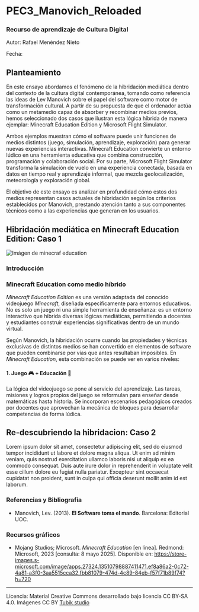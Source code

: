 # PEC3_Manovich_Reloaded

### Recurso de aprendizaje de Cultura Digital 


Autor: Rafael Menéndez Nieto


Fecha: 


## Planteamiento


En este ensayo abordamos el fenómeno de la hibridación mediática dentro del contexto de la cultura digital contemporánea, tomando como referencia las ideas de Lev Manovich sobre el papel del software como motor de transformación cultural. A partir de su propuesta de que el ordenador actúa como un metamedio capaz de absorber y recombinar medios previos, hemos seleccionado dos casos que ilustran esta lógica híbrida de manera ejemplar: Minecraft Education Edition y Microsoft Flight Simulator.

Ambos ejemplos muestran cómo el software puede unir funciones de medios distintos (juego, simulación, aprendizaje, exploración) para generar nuevas experiencias interactivas. Minecraft Education convierte un entorno lúdico en una herramienta educativa que combina construcción, programación y colaboración social. Por su parte, Microsoft Flight Simulator transforma la simulación de vuelo en una experiencia conectada, basada en datos en tiempo real y aprendizaje informal, que mezcla geolocalización, meteorología y exploración global.

El objetivo de este ensayo es analizar en profundidad cómo estos dos medios representan casos actuales de hibridación según los criterios establecidos por Manovich, prestando atención tanto a sus componentes técnicos como a las experiencias que generan en los usuarios.


## Hibridación mediática en Minecraft Education Edition: Caso 1

![Imágen de minecraf education](https://store-images.s-microsoft.com/image/apps.27324.13510798887411471.ef8a86a2-0c72-4a81-a3f0-3aa5515cca32.fbb81079-474d-4c89-84eb-f57f71b89f74?h=720)

### Introducción


### Minecraft Education como medio híbrido

_Minecraft Education Edition_ es una versión adaptada del conocido videojuego _Minecraft_, diseñada específicamente para entornos educativos. No es solo un juego ni una simple herramienta de enseñanza: es un entorno interactivo que hibrida diversas lógicas mediáticas, permitiendo a docentes y estudiantes construir experiencias significativas dentro de un mundo virtual.

Según Manovich, la hibridación ocurre cuando las propiedades y técnicas exclusivas de distintos medios se han convertido en elementos de software que pueden combinarse por vías que antes resultaban imposibles. En _Minecraft Education_, esta combinación se puede ver en varios niveles:

#### 1. Juego :video_game: + Educación :book:

La lógica del videojuego se pone al servicio del aprendizaje. Las tareas, misiones y logros propios del juego se reformulan para enseñar desde matemáticas hasta historia. Se incorporan escenarios pedagógicos creados por docentes que aprovechan la mecánica de bloques para desarrollar competencias de forma lúdica.



## Re-descubriendo la hibridacion: Caso 2

Lorem ipsum dolor sit amet, consectetur adipiscing elit, sed do eiusmod tempor incididunt ut labore et dolore magna aliqua. Ut enim ad minim veniam, quis nostrud exercitation ullamco laboris nisi ut aliquip ex ea commodo consequat. Duis aute irure dolor in reprehenderit in voluptate velit esse cillum dolore eu fugiat nulla pariatur. Excepteur sint occaecat cupidatat non proident, sunt in culpa qui officia deserunt mollit anim id est laborum.


### Referencias y Bibliografía

* Manovich, Lev. (2013). **El Software toma el mando**. Barcelona: Editorial UOC. 

### Recursos gráficos
* Mojang Studios; Microsoft. _Minecraft Education_ [en línea]. Redmond: Microsoft, 2023 [consulta: 8 mayo 2025]. Disponible en: https://store-images.s-microsoft.com/image/apps.27324.13510798887411471.ef8a86a2-0c72-4a81-a3f0-3aa5515cca32.fbb81079-474d-4c89-84eb-f57f71b89f74?h=720
----

Licencia: Material Creative Commons desarrollado bajo licencia CC BY-SA 4.0. Imágenes CC BY [Tubik studio](https://blog.tubikstudio.com/how-to-create-original-flat-illustrations-designers-tips/) 

